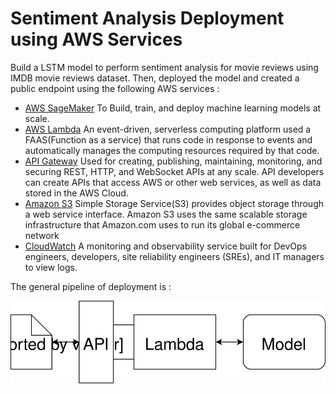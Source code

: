 
[image1]: ./WebAppDiagram.svg "Deployment Pipeline"

# Sentiment Analysis Deployment using AWS Services

Build a LSTM model to perform sentiment analysis for movie reviews using IMDB movie reviews dataset. Then, deployed the model and created a public endpoint using the following AWS services : 

- [AWS SageMaker](https://console.aws.amazon.com/sagemaker/home)
To Build, train, and deploy machine learning models at scale.
- [AWS Lambda](https://console.aws.amazon.com/lambda/home)
An event-driven, serverless computing platform used a FAAS(Function as a service) that runs code in response to events and automatically manages the computing resources required by that code.
- [API Gateway](https://console.aws.amazon.com/apigateway/main/apis) 
Used for creating, publishing, maintaining, monitoring, and securing REST, HTTP, and WebSocket APIs at any scale. API developers can create APIs that access AWS or other web services, as well as data stored in the AWS Cloud.
- [Amazon S3](https://s3.console.aws.amazon.com/s3/home)
Simple Storage Service(S3) provides object storage through a web service interface. Amazon S3 uses the same scalable storage infrastructure that Amazon.com uses to run its global e-commerce network
- [CloudWatch](https://console.aws.amazon.com/cloudwatch/home)
A monitoring and observability service built for DevOps engineers, developers, site reliability engineers (SREs), and IT managers to view logs.

The general pipeline of deployment is :

![Deployment Pipeline][image1]
